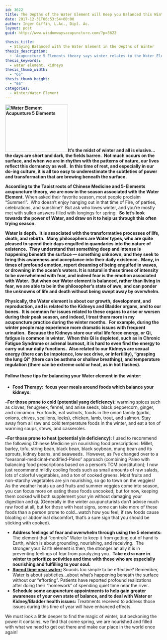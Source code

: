 ```yaml
---
id: 3622
title: The Depths of the Water Element will Keep you Balanced this Winter
date: 2017-12-31T06:53:54+00:00
author: Inger Giffin, L.Ac., Dipl. Ac.
layout: post
guid: http://www.wisdomwaysacupuncture.com/?p=3622

thesis_title:
  - Staying Balanced with the Water Element in the Depths of Winter
thesis_description:
  - 'Acupuncture 5 Elements theory says winter relates to the Water Element. Tips for keeping your Water Element strong for a healthy winter & spring ahead.'
thesis_keywords:
  - water element, kidneys
thesis_thumb_width:
  - "66"
thesis_thumb_height:
  - "66"
categories:
  - Winter/Water Element
---
```

**[<img class="alignleft wp-image-3511" src="http://www.wisdomwaysacupuncture.com/wp-content/uploads/2018/01/winter-2952290_1920-150x113.jpg" alt="Water Element Acupunture 5 Elements" width="202" height="152" srcset="http://www.wisdomwaysacupuncture.com/wp-content/uploads/2018/01/winter-2952290_1920-150x113.jpg 150w, http://www.wisdomwaysacupuncture.com/wp-content/uploads/2018/01/winter-2952290_1920-300x225.jpg 300w, http://www.wisdomwaysacupuncture.com/wp-content/uploads/2018/01/winter-2952290_1920-768x576.jpg 768w, http://www.wisdomwaysacupuncture.com/wp-content/uploads/2018/01/winter-2952290_1920-1024x768.jpg 1024w" sizes="(max-width: 202px) 100vw, 202px" />](http://www.wisdomwaysacupuncture.com/wp-content/uploads/2018/01/winter-2952290_1920.jpg)It’s the midst of winter and all is elusive…the days are short and dark, the fields barren.  Not much occurs on the surface, and when we are in rhythm with the patterns of nature, our lives reflect this dormancy as well.  In this time of rest, and especially in our do-ing culture, it is all too easy to underestimate the subtleties of power and transformation that are brewing beneath the surface.**

**According to the Taoist roots of Chinese Medicine and 5-Elements acupuncture theory, we are now in the season associated with the Water Element.** When asked their favorite season, most people proclaim “Summer!”.  Who doesn’t enjoy hanging out in that time of Fire, of parties, celebrations, and sunshine?  But ask who loves winter, and you’re mostly met with sullen answers filled with longings for spring.  **So let’s look towards the power of Water, and draw on it to help us through this often trying season.**

**Water is depth.  It is associated with the transformative processes of life, death, and rebirth.  Many philosophers are Water types, who are quite pleased to spend their days engulfed in quandaries into the nature of existence.  They understand that something deep and intense is happening beneath the surface — something unknown, and they seek to bring this awareness and acceptance into their daily existence.  Many, in times of profound emotion, report dreaming of being engulfed in waves, or drowning in the ocean’s waters. It is natural in these times of intensity to be overwhelmed with fear, and indeed fear is the emotion associated with Water.  But when our Water element is balanced, rather than living in fear, we are able to be in the philosopher’s state of awe, and can ponder the unknowns of life and death without being swept away by overwhelm.**

**Physically, the Water element is about our growth, development, and reproduction, and is related to the Kidneys and Bladder organs, and to our bones.  It is common for issues related to these organs to arise or worsen during their peak season, and indeed, I treat them more in my acupuncture practice during the winter months.  For example, during the winter people may experience more dramatic issues with frequent urination.  Because the Kidneys store our vital life force energy, or Qi, fatigue is common in winter.  When this Qi is depleted, such as in Chronic Fatigue Syndrome or adrenal burnout, it is hard to even find the energy to carry out our daily functions.  Also related to our Kidneys are sexual energy (there can be impotence, low sex drive, or infertility), “grasping the lung Qi” (there can be asthma or shallow breathing), and temperature regulation (there can be extreme cold or heat, as in hot flashes).**

#### 

#### Follow these tips for balancing your Water element in the winter:

  * **Food Therapy:  focus your meals around foods which balance your kidneys.**

–**For those prone to cold (potential yang deficiency):** warming spices such as cloves; fenugreek, fennel, and anise seeds, black peppercorn, ginger, and cinnamon. For foods, eat walnuts, foods in the onion family (garlic, onions, chives, scallions, leeks), chicken, lamb, trout, and salmon. Stay away from all raw and cold temperature foods in the winter, and eat a ton of warming soups, stews, and casseroles.

–**For those prone to heat (potential yin deficiency):** I used to recommend the following Chinese Medicine yin nourishing food prescriptions: Millet, barley, tofu, string bean, black bean, black soybean, mung bean and its sprouts, kidney beans, and seaweeds.  However, as I’ve changed over to a “seasonal-medicinal-modified-Paleo” approach (combining Paleo with balancing food prescriptions based on a person’s TCM constitution); I now just recommend mildly cooling foods such as small amounts of raw salads, lots of colorful vegetables, and a ton of cooked greens. Most fruits and non-starchy vegetables are yin nourishing, so go to town on the veggies!  As the weather heats up and fruits and summer veggies come into season, you can focus more on eating these foods uncooked; but for now, keeping them cooked will both supplement your yin without damaging your digestion and qi. (Generally in the winter acupuncturists don’t advise much raw food at all, but for those with heat signs, some can take more of these foods than a person prone to cold…watch how you feel; if raw foods cause bloating or abdominal discomfort, that’s a sure sign that you should be sticking with cooked).

  * **Address feelings of fear and overwhelm through using the 5 elements:** The element that “controls” Water to keep it from getting out of hand is Earth, which is about grounding, nourishing, and receiving.  The stronger your Earth element is then, the stronger an ally it is in preventing feelings of fear from paralyzing you.  **Take extra care in winter to prioritize activities and time with those who are especially nourishing and fulfilling to your soul.**
  * [**Spend time near water:**](http://www.wisdomwaysacupuncture.com/2010/12/07/spend-time-near-water-to-keep-yourself-balanced-during-dry-winters/) Sounds too simple to be effective? Remember, Water is about subtleties…about what’s happening beneath the surface without our “efforting”. Patients have reported profound realizations after doing their “homework” of spending quiet time near the river.
  * **Schedule some acupuncture appointments to help gain greater awareness of your own state of balance, and to deal with Water or Kidney/Bladder health issues:** Treatments received to address those issues during this time of year will have enhanced effects.

We must look a little deeper to find the magic of winter, but beckoning the power it contains, we find that come spring, we are nourished and filled with what we need to get out there and make our place in the world once again!